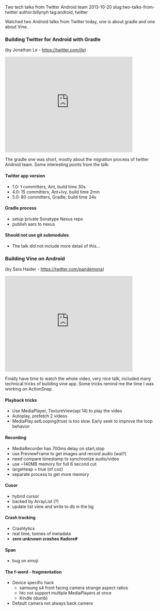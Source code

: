 Two tech talks from Twitter Android team
2013-10-20
slug:two-talks-from-twitter
author:billynyh
tag:android, twitter

<p>Watched two Android talks from Twitter today, one is about gradle and one about Vine.</p>

### Building Twitter for Android with Gradle 
(by Jonathan Le - https://twitter.com/jle)

<iframe width="420" height="315" src="http://www.youtube.com/embed/EM5edIJUA10" frameborder="0" allowfullscreen></iframe>

<p>The gradle one was short, mostly about the migration process of twitter Android team.
Some interesting points from the talk:</p>

#### Twitter app version
* 1.0: 1 committers, Ant, build time 30s
* 4.0: 15 committers, Ant+Ivy, build time 2min
* 5.0: 80 committers, Gradle, build time 24s
#### Gradle process
* setup private Sonatype Nexus repo
* publish aars to nexus

#### Should not use git submodules
* The talk did not include more detail of this...

### Building Vine on Android 
(by Sara Haider - https://twitter.com/pandemona)

<iframe width="420" height="315" src="http://www.youtube.com/embed/7zamwc2lXhg" frameborder="0" allowfullscreen></iframe>

<p>Finally have time to watch the whole video, very nice talk, included many technical tricks of building vine app. Some tricks remind me the time I was working on ActionSnap.</p>

#### Playback tricks
* Use MediaPlayer, TextureView(api 14) to play the video
* Autoplay, prefetch 2 videos
* MediaPlay.setLooping(true) is too slow. Early seek to improve the loop behavior

#### Recording
* MediaRecorder has 700ms delay on start,stop
* use PreviewFrame to get images and record audio (wat?)
* need compare timestamp to synchronize audio/video
* use ~140MB memory for full 6 second cut
* largeHeap = true (of coz)
* separate process to get more memory

#### Cusor
* hybrid cursor
* backed by ArrayList (?)
* update list view and write to db in the bg

#### Crash tracking
* Crashlytics
* real time, tonnes of metadata
* <b>zero unknown crashes #adore#</b>

#### Span
* bug on emoji

#### The f-word - fragmentation
* Device specific hack
    * samsung s4 front facing camera strange aspect ratios
    * htc not support multiple MediaPlayers at once
    * Kindle (dumb)
* Default camera not always back camera
